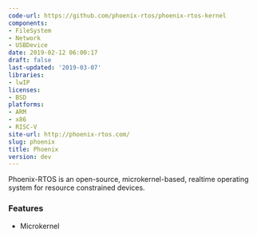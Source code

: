 ```yaml
---
code-url: https://github.com/phoenix-rtos/phoenix-rtos-kernel
components:
- FileSystem
- Network
- USBDevice
date: 2019-02-12 06:00:17
draft: false
last-updated: '2019-03-07'
libraries:
- lwIP
licenses:
- BSD
platforms:
- ARM
- x86
- RISC-V
site-url: http://phoenix-rtos.com/
slug: phoenix
title: Phoenix
version: dev
---
```

Phoenix-RTOS is an open-source, microkernel-based, realtime operating system for resource constrained devices.

<!--more-->

### Features
- Microkernel



